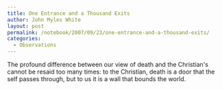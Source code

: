 ```yaml
---
title: One Entrance and a Thousand Exits
author: John Myles White
layout: post
permalink: /notebook/2007/09/23/one-entrance-and-a-thousand-exits/
categories:
  - Observations
---
```


The profound difference between our view of death and the Christian's cannot be resaid too many times: to the Christian, death is a door that the self passes through, but to us it is a wall that bounds the world.
